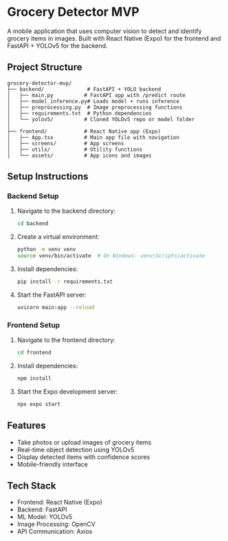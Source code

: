 # Grocery Detector MVP

A mobile application that uses computer vision to detect and identify grocery items in images. Built with React Native (Expo) for the frontend and FastAPI + YOLOv5 for the backend.

## Project Structure

```
grocery-detector-mvp/
├── backend/              # FastAPI + YOLO backend
│   ├── main.py          # FastAPI app with /predict route
│   ├── model_inference.py# Loads model + runs inference
│   ├── preprocessing.py  # Image preprocessing functions
│   ├── requirements.txt  # Python dependencies
│   └── yolov5/          # Cloned YOLOv5 repo or model folder
│
├── frontend/            # React Native app (Expo)
│   ├── App.tsx          # Main app file with navigation
│   ├── screens/         # App screens
│   ├── utils/           # Utility functions
│   └── assets/          # App icons and images
```

## Setup Instructions

### Backend Setup

1. Navigate to the backend directory:
   ```bash
   cd backend
   ```

2. Create a virtual environment:
   ```bash
   python -m venv venv
   source venv/bin/activate  # On Windows: venv\Scripts\activate
   ```

3. Install dependencies:
   ```bash
   pip install -r requirements.txt
   ```

4. Start the FastAPI server:
   ```bash
   uvicorn main:app --reload
   ```

### Frontend Setup

1. Navigate to the frontend directory:
   ```bash
   cd frontend
   ```

2. Install dependencies:
   ```bash
   npm install
   ```

3. Start the Expo development server:
   ```bash
   npx expo start
   ```

## Features

- Take photos or upload images of grocery items
- Real-time object detection using YOLOv5
- Display detected items with confidence scores
- Mobile-friendly interface

## Tech Stack

- Frontend: React Native (Expo)
- Backend: FastAPI
- ML Model: YOLOv5
- Image Processing: OpenCV
- API Communication: Axios 